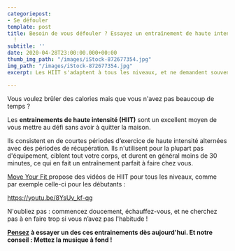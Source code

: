 ```yaml
---
categoriepost:
- Se défouler
template: post
title: Besoin de vous défouler ? Essayez un entraînement de haute intensité aujourd'hui
  !
subtitle: ''
date: 2020-04-28T23:00:00.000+00:00
thumb_img_path: "/images/iStock-872677354.jpg"
img_path: "/images/iStock-872677354.jpg"
excerpt: Les HIIT s'adaptent à tous les niveaux, et ne demandent souvent aucun équipement.

---
```

Vous voulez brûler des calories mais que vous n'avez pas beaucoup de temps ?

Les **entrainements de haute intensité (HIIT)** sont un excellent moyen de vous mettre au défi sans avoir à quitter la maison.

Ils consistent en de courtes périodes d’exercice de haute intensité alternées avec des périodes de récupération. Ils n'utilisent pour la plupart pas d'équipement, ciblent tout votre corps, et durent en général moins de 30 minutes, ce qui en fait un entraînement parfait à faire chez vous.

[Move Your Fit ](https://www.moveyourfit.com/hiit/)propose des vidéos de HIIT pour tous les niveaux, comme par exemple celle-ci pour les débutants :

https://youtu.be/8YsUv_kf-qg

N'oubliez pas : commencez doucement, échauffez-vous, et ne cherchez pas à en faire trop si vous n’avez pas l'habitude !

[**Pensez**](https://youtu.be/8YsUv_kf-qg) **à essayer un des ces entrainements dès aujourd'hui. Et notre conseil : Mettez la musique à fond !**